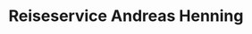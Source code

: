 ---
title: "Reiseservice Andreas Henning"
url: /walzbachtal/reiseservice-andreas-henning/
shop: Reisebüro
---